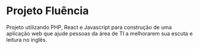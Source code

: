 # Projeto Fluência

Projeto utilizando PHP, React e Javascript para construção de uma aplicação web que ajude pessoas da área de TI a melhorarem sua escuta e leitura no inglês.